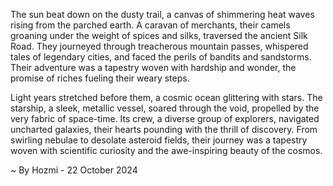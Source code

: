 
The sun beat down on the dusty trail, a canvas of shimmering heat waves rising from the parched earth.  A caravan of merchants, their camels groaning under the weight of spices and silks, traversed the ancient Silk Road.  They journeyed through treacherous mountain passes, whispered tales of legendary cities, and faced the perils of bandits and sandstorms.  Their adventure was a tapestry woven with hardship and wonder, the promise of riches fueling their weary steps.

Light years stretched before them, a cosmic ocean glittering with stars.  The starship, a sleek, metallic vessel, soared through the void, propelled by the very fabric of space-time.  Its crew, a diverse group of explorers, navigated uncharted galaxies, their hearts pounding with the thrill of discovery.  From swirling nebulae to desolate asteroid fields, their journey was a tapestry woven with scientific curiosity and the awe-inspiring beauty of the cosmos. 

~ By Hozmi - 22 October 2024
